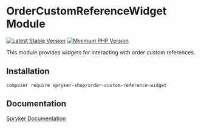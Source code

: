 # OrderCustomReferenceWidget Module
[![Latest Stable Version](https://poser.pugx.org/spryker-shop/order-custom-reference-widget/v/stable.svg)](https://packagist.org/packages/spryker-shop/order-custom-reference-widget)
[![Minimum PHP Version](https://img.shields.io/badge/php-%3E%3D%208.0-8892BF.svg)](https://php.net/)

This module provides widgets for interacting with order custom references.

## Installation

```
composer require spryker-shop/order-custom-reference-widget
```

## Documentation

[Spryker Documentation](https://docs.spryker.com)
